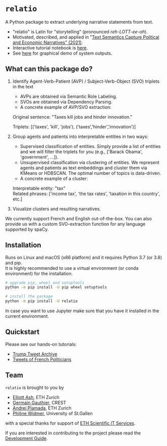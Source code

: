 # `relatio`

A Python package to extract underlying narrative statements from text. 

* "relatio" is Latin for "storytelling" (pronounced _reh-LOTT-ee-oh_).
* Motivated, described, and applied in "[Text Semantics Capture Political and Economic Narratives" (2021)](https://arxiv.org/abs/2108.01720).
* Interactive tutorial notebook is [here](https://colab.research.google.com/github/relatio-nlp/relatio/blob/master/tutorial/tutorial.ipynb).
* See [here](https://sites.google.com/view/trump-narratives/trump-tweet-archive) for graphical demo of system outputs.

## What can this package do?

1. Identify Agent-Verb-Patient (AVP) / Subject-Verb-Object (SVO) triplets in the text

    - AVPs are obtained via Semantic Role Labeling.
    - SVOs are obtained via Dependency Parsing.
    - A concrete example of AVP/SVO extraction: 
    
    Original sentence: "Taxes kill jobs and hinder innovation."

    Triplets: [('taxes', 'kill', 'jobs'), ('taxes','hinder','innovation')]

2. Group agents and patients into interpretable entities in two ways:

    - Supervised classification of entities. Simply provide a list of entities and we will filter the triplets for you (e.g., ['Barack Obama', 'government', ...]).
    - Unsupervised classification via clustering of entities. We represent agents and patients as text embeddings and cluster them via KMeans or HDBSCAN. The optimal number of topics is data-driven.
    - A concrete example of a cluster:

    Interpretable entity: "tax"  
    Related phrases: ['income tax', 'the tax rates', 'taxation in this country', etc.]

3. Visualize clusters and resulting narratives.

We currently support French and English out-of-the-box. You can also provide us with a custom SVO-extraction function for any language supported by spaCy.

## Installation

Runs on Linux and macOS (x86 platform) and it requires Python 3.7 (or 3.8) and pip.  
It is highly recommended to use a virtual environment (or conda environment) for the installation.

```bash
# upgrade pip, wheel and setuptools
python -m pip install -U pip wheel setuptools

# install the package
python -m pip install -U relatio
```

In case you want to use Jupyter make sure that you have it installed in the current environment.

## Quickstart 

Please see our hands-on tutorials:
* [Trump Tweet Archive](./tutorial/tutorial_english.ipynb)
* [Tweets of French Politicians](./tutorial/tutorial_french.ipynb)

## Team

`relatio` is brought to you by

* [Elliott Ash](elliottash.com), ETH Zurich
* [Germain Gauthier](https://pinchofdata.github.io/germaingauthier/), CREST
* [Andrei Plamada](https://www.linkedin.com/in/andreiplamada), ETH Zurich
* [Philine Widmer](https://philinew.github.io/), University of St.Gallen

with a special thanks for support of [ETH Scientific IT Services](https://sis.id.ethz.ch/).

If you are interested in contributing to the project please read the [Development Guide](./doc/Development.md).